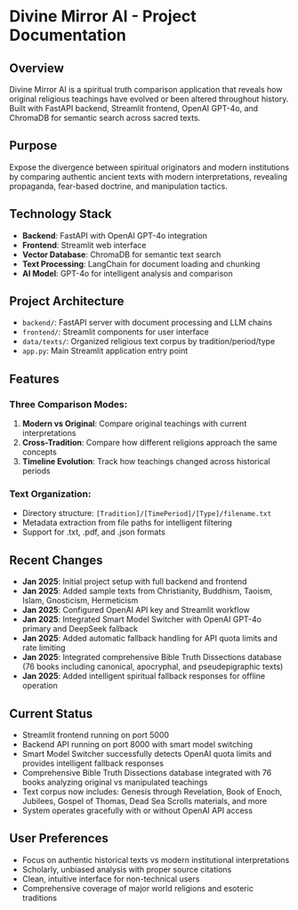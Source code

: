 # Divine Mirror AI - Project Documentation

## Overview
Divine Mirror AI is a spiritual truth comparison application that reveals how original religious teachings have evolved or been altered throughout history. Built with FastAPI backend, Streamlit frontend, OpenAI GPT-4o, and ChromaDB for semantic search across sacred texts.

## Purpose
Expose the divergence between spiritual originators and modern institutions by comparing authentic ancient texts with modern interpretations, revealing propaganda, fear-based doctrine, and manipulation tactics.

## Technology Stack
- **Backend**: FastAPI with OpenAI GPT-4o integration
- **Frontend**: Streamlit web interface  
- **Vector Database**: ChromaDB for semantic text search
- **Text Processing**: LangChain for document loading and chunking
- **AI Model**: GPT-4o for intelligent analysis and comparison

## Project Architecture
- `backend/`: FastAPI server with document processing and LLM chains
- `frontend/`: Streamlit components for user interface
- `data/texts/`: Organized religious text corpus by tradition/period/type
- `app.py`: Main Streamlit application entry point

## Features
### Three Comparison Modes:
1. **Modern vs Original**: Compare original teachings with current interpretations
2. **Cross-Tradition**: Compare how different religions approach the same concepts  
3. **Timeline Evolution**: Track how teachings changed across historical periods

### Text Organization:
- Directory structure: `[Tradition]/[TimePeriod]/[Type]/filename.txt`
- Metadata extraction from file paths for intelligent filtering
- Support for .txt, .pdf, and .json formats

## Recent Changes
- **Jan 2025**: Initial project setup with full backend and frontend
- **Jan 2025**: Added sample texts from Christianity, Buddhism, Taoism, Islam, Gnosticism, Hermeticism
- **Jan 2025**: Configured OpenAI API key and Streamlit workflow
- **Jan 2025**: Integrated Smart Model Switcher with OpenAI GPT-4o primary and DeepSeek fallback
- **Jan 2025**: Added automatic fallback handling for API quota limits and rate limiting
- **Jan 2025**: Integrated comprehensive Bible Truth Dissections database (76 books including canonical, apocryphal, and pseudepigraphic texts)
- **Jan 2025**: Added intelligent spiritual fallback responses for offline operation

## Current Status
- Streamlit frontend running on port 5000
- Backend API running on port 8000 with smart model switching
- Smart Model Switcher successfully detects OpenAI quota limits and provides intelligent fallback responses
- Comprehensive Bible Truth Dissections database integrated with 76 books analyzing original vs manipulated teachings
- Text corpus now includes: Genesis through Revelation, Book of Enoch, Jubilees, Gospel of Thomas, Dead Sea Scrolls materials, and more
- System operates gracefully with or without OpenAI API access

## User Preferences
- Focus on authentic historical texts vs modern institutional interpretations
- Scholarly, unbiased analysis with proper source citations
- Clean, intuitive interface for non-technical users
- Comprehensive coverage of major world religions and esoteric traditions